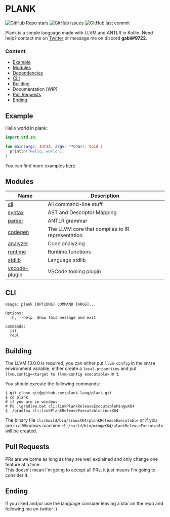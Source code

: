 # PLANK

![GitHub Repo stars](https://img.shields.io/github/stars/plank-lang/plank?color=orange&style=for-the-badge)
![GitHub issues](https://img.shields.io/github/issues/plank-lang/plank?color=orange&style=for-the-badge)
![GitHub last commit](https://img.shields.io/github/last-commit/plank-lang/plank?color=orange&style=for-the-badge)

Plank is a simple language made with LLVM and ANTLR in Kotlin. Need help? contact me
on [Twitter](https://twitter.com/gabrielleeg1) or message me on discord **gabii#9722**.

### Content

* [Example](#example)
* [Modules](#modules)
* [Dependencies](#dependencies)
* [CLI](#cli)
* [Building](#building)
* Documentation (WIP)
* [Pull Requests](#pull-requests)
* [Ending](#ending)

## Example

Hello world in plank:

```kotlin
import Std.IO;

fun main(argc: Int32, argv: **Char): Void {
  println("Hello, world");
}
```

You can find more examples [here](samples)

## Modules

| Name                           | Description                                      |
|--------------------------------|--------------------------------------------------|
| [cli](cli)                     | All command-line stuff                           | 
| [syntax](syntax)               | AST and Descriptor Mapping                       |
| [parser](parser)               | ANTLR grammar                                    |
| [codegen](codegen)             | The LLVM core that compiles to IR representation |
| [analyzer](runtime)            | Code analyzing                                   |
| [runtime](runtime)             | Runtime functions                                |
| [stdlib](stdlib)               | Language stdlib                                  |
| [vscode-plugin](vscode-plugin) | VSCode tooling plugin                            |

## CLI

```
Usage: plank [OPTIONS] COMMAND [ARGS]...

Options:
  -h, --help  Show this message and exit

Commands:
  jit
  repl
```

## Building

The LLVM 13.0.0 is required, you can either put `llvm-config` in the `$PATH` environment variable, either create a
`local.properties` and put `llvm.config=<target to llvm-config executable>` in it.

You should execute the following commands:

```shell
$ git clone git@github.com:plank-lang/plank.git
$ cd plank
# if you are in windows
# PS .\gradlew.bat cli:linkPlankReleaseExecutableMingwX64
$ ./gradlew cli:linkPlankReleaseExecutableLinuxX64
```

The binary file `cli/build/bin/linuxX64/plankReleaseExecutable` or if you are in a Windows
machine `cli/build/bin/mingwX64/plankReleaseExecutable` will be created.

## Pull Requests

PRs are welcome as long as they are well explained and only change one feature at a time.  
This doesn't mean I'm going to accept all PRs, it just means I'm going to consider it.

## Ending

If you liked and/or use the language consider leaving a star on the repo and following me on twitter :)

